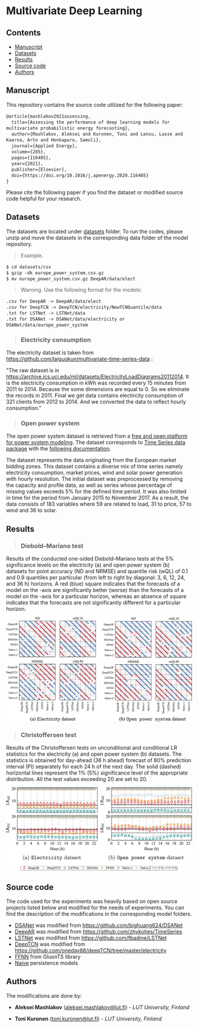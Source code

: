# Multivariate Deep Learning

<!--toc-->
## Contents
- [Manuscript](#manuscript)
- [Datasets](#datasets)
- [Results](#results)
- [Source code](#source-code)
- [Authors](#authors)
<!--toc_end-->


## Manuscript

This repository contains the source code utilized for the following paper:
```
@article{mashlakov2021assessing,
  title={Assessing the performance of deep learning models for multivariate probabilistic energy forecasting},
  author={Mashlakov, Aleksei and Kuronen, Toni and Lensu, Lasse and Kaarna, Arto and Honkapuro, Samuli},
  journal={Applied Energy},
  volume={285},
  pages={116405},
  year={2021},
  publisher={Elsevier},
  doi={https://doi.org/10.1016/j.apenergy.2020.116405}
}
```
Please cite the following paper if you find the dataset or modified source code helpful for your research.

## Datasets

The datasets are located under [datasets](datasets) folder. To run the codes, please unzip and move the datasets in the corresponding data folder of the model repository.
> Example.

```
$ cd datasets/csv
$ gzip -dk europe_power_system.csv.gz
$ mv europe_power_system.csv.gz DeepAR/data/elect
```
> Warning. Use the following format for the models:
```
.csv for DeepAR -> DeepAR/data/elect
.csv for DeepTCN -> DeepTCN/electricity/NewTCNQuantile/data
.txt for LSTNet -> LSTNet/data
.txt for DSANet -> DSANet/data/electricity or DSANet/data/europe_power_system
```

> ### Electricity consumption

The electricity dataset is taken from https://github.com/laiguokun/multivariate-time-series-data :

"The raw dataset is in https://archive.ics.uci.edu/ml/datasets/ElectricityLoadDiagrams20112014. It is the electricity consumption in kWh was recorded every 15 minutes from 2011 to 2014. Because the some dimensions are equal to 0. So we eliminate the records in 2011. Final we get data contains electircity consumption of 321 clients from 2012 to 2014. And we converted the data to reflect hourly consumption."

> ### Open power system

The open power system dataset is retrieved from a [free and open platform for power system modeling](https://open-power-system-data.org/).
The dataset corresponds to [Time Series data package](https://data.open-power-system-data.org/time_series/2019-06-05) with the [following documentation](https://nbviewer.jupyter.org/github/Open-Power-System-Data/datapackage_timeseries/blob/2019-05-15/main.ipynb).

The dataset represents the data originating from the European market bidding zones. This dataset contains a diverse mix of time series namely electricity consumption, market prices, wind and solar power generation with hourly resolution.
The initial dataset was preprocessed by removing the capacity and profile data, as well as series whose percentage of missing values exceeds 5\% for the defined time period. It was also limited in time for the period from January 2015 to November 2017. As a result, the data consists of 183 variables where 59 are related to load, 31 to price, 57 to wind and 36 to solar.

## Results

> ### Diebold–Mariano test

Results of the conducted one-sided Diebold–Mariano tests at the 5% significance levels on the electricity (a) and open power system (b) datasets for point accuracy (ND and NRMSE) and quantile risk (wQL) of 0.1 and 0.9 quantiles per particular (from left to right by diagonal: 3, 6, 12, 24, and 36 h) horizons. A red (blue) square indicates that the forecasts of a model on the -axis are significantly better (worse) than the forecasts of a model on the -axis for a particular horizon, whereas an absence of square indicates that the forecasts are not significantly different for a particular horizon.

![Statistical test: accuracy and quantile risk](./results/stat_test.jpg)

> ### Christoffersen test

Results of the Christoffersen tests on unconditional and conditional LR statistics for the electricity (a) and open power system (b) datasets. The statistics is obtained for day-ahead (36 h ahead) forecast of 80% prediction interval (PI) separately for each 24 h of the next day. The solid (dashed) horizontal lines represent the 1% (5%) significance level of the appropriate distribution. All the test values exceeding 20 are set to 20.

![Statistical test: prediction interval coverage](./results/coverage_test.jpg)

## Source code

The code used for the experiments was heavily based on open source projects listed below and modified for the needs of experiments. You can find the description of the modifications in the corresponding model folders.

- [DSANet](DSANet) was modified from https://github.com/bighuang624/DSANet
- [DeepAR](DeepAR) was modified from https://github.com/zhykoties/TimeSeries
- [LSTNet](LSTNet) was modified from https://github.com/fbadine/LSTNet
- [DeepTCN](DeepTCN) was modified from https://github.com/oneday88/deepTCN/tree/master/electricity
- [FFNN](https://github.com/awslabs/gluon-ts/tree/master/src/gluonts/model/simple_feedforward) from GluonTS library 
- [Naive](Naive) persistence models 

## Authors

The modifications are done by:

* **Aleksei Mashlakov** (<aleksei.mashlakov@lut.fi>) - *LUT University, Finland*

* **Toni Kuronen** (<toni.kuronen@lut.fi>) - *LUT University, Finland*
